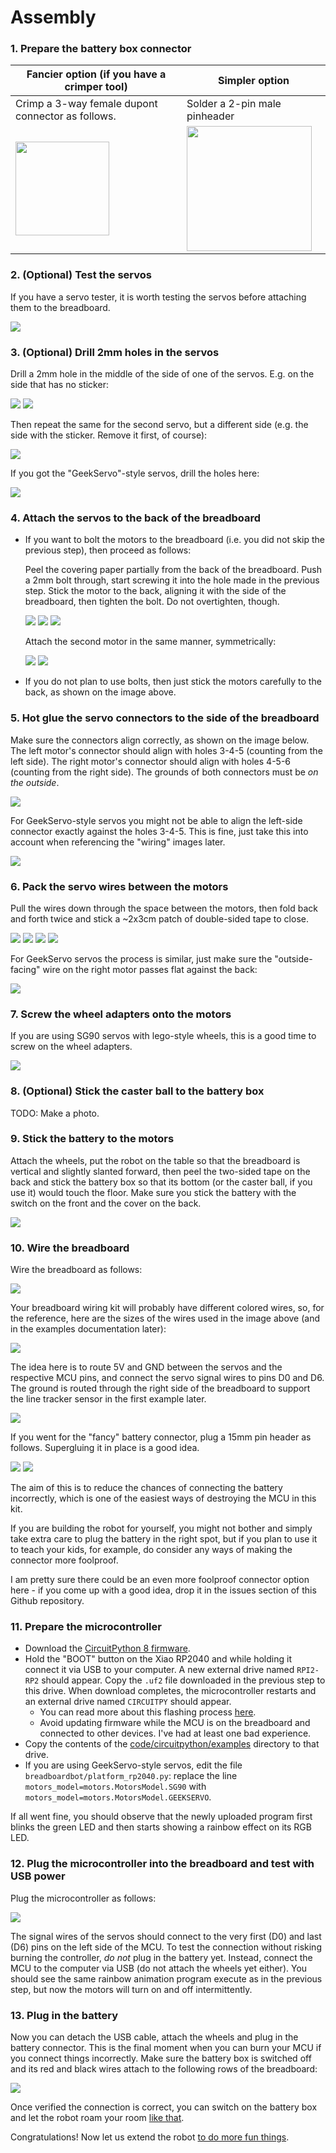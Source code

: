 # Assembly

### 1. Prepare the battery box connector

| **Fancier option** (if you have a crimper tool)         | **Simpler option**                                      |
| ------------------------------------------------------- | ------------------------------------------------------- |
| Crimp a 3-way female dupont connector as follows.       | Solder a 2-pin male pinheader                           |
| <img src="img/assembly-battery-pins-1.jpg" width="150"> | <img src="img/assembly-battery-pins-2.jpg" width="200"> |

### 2. (Optional) Test the servos

If you have a servo tester, it is worth testing the servos before attaching them to the breadboard.

![](img/assembly-servo-test-1.jpg) 

### 3. (Optional) Drill 2mm holes in the servos

Drill a 2mm hole in the middle of the side of one of the servos. E.g. on the side that has no sticker:

![](img/assembly-servo-1.jpg)
![](img/assembly-servo-2.jpg)

Then repeat the same for the second servo, but a different side (e.g. the side with the sticker. Remove it first, of course):

![](img/assembly-servo-3.jpg)

If you got the "GeekServo"-style servos, drill the holes here:

![](img/assembly-servo-4.jpg)


### 4. Attach the servos to the back of the breadboard

* If you want to bolt the motors to the breadboard (i.e. you did not skip the previous step), then proceed as follows:

  Peel the covering paper partially from the back of the breadboard. Push a 2mm bolt through, start screwing it into the hole made in the previous step. Stick the motor to the back, aligning it with the side of the breadboard, then tighten the bolt. Do not overtighten, though.

  ![](img/assembly-servo-stick-1.jpg)
  ![](img/assembly-servo-stick-2.jpg)
  ![](img/assembly-servo-stick-3.jpg)

  Attach the second motor in the same manner, symmetrically:

  ![](img/assembly-servo-stick-4.jpg)
  ![](img/assembly-servo-stick-5.jpg)

* If you do not plan to use bolts, then just stick the motors carefully to the back, as shown on the image above.

### 5. Hot glue the servo connectors to the side of the breadboard

Make sure the connectors align correctly, as shown on the image below. The left motor's connector should align with holes 3-4-5 (counting from the left side). The right motor's connector should align with holes 4-5-6 (counting from the right side). The grounds of both connectors must be *on the outside*.

![](img/assembly-servo-glue-1.jpg)

For GeekServo-style servos you might not be able to align the left-side connector exactly against the holes 3-4-5. This is fine, just take this into account when referencing the "wiring" images later. 

![](img/assembly-servo-glue-2.jpg)

### 6. Pack the servo wires between the motors

Pull the wires down through the space between the motors, then fold back and forth twice and stick a ~2x3cm patch of double-sided tape to close.

![](img/assembly-wire-1.jpg)
![](img/assembly-wire-2.jpg)
![](img/assembly-wire-3.jpg)
![](img/assembly-wire-4.jpg)

For GeekServo servos the process is similar, just make sure the "outside-facing" wire on the right motor passes flat against the back:

![](img/assembly-wire-5.jpg)


### 7. Screw the wheel adapters onto the motors

If you are using SG90 servos with lego-style wheels, this is a good time to screw on the wheel adapters.

![](img/assembly-wheel-adapter-1.jpg)

### 8. (Optional) Stick the caster ball to the battery box

TODO: Make a photo.

### 9. Stick the battery to the motors

Attach the wheels, put the robot on the table so that the breadboard is vertical and slightly slanted forward, then peel the two-sided tape on the back and stick the battery box so that its bottom (or the caster ball, if you use it) would touch the floor. Make sure you stick the battery with the switch on the front and the cover on the back.

![](img/assembly-battery-stick-1.jpg)

### 10. Wire the breadboard

Wire the breadboard as follows:

![](img/assembly-prewiring-1.jpg)

Your breadboard wiring kit will probably have different colored wires, so, for the reference, here are the sizes of the wires used in the image above (and in the examples documentation later):

![](img/assembly-prewiring-5.jpg)

The idea here is to route 5V and GND between the servos and the respective MCU pins, and connect the servo signal wires to pins D0 and D6. The ground is routed through the right side of the breadboard to support the line tracker sensor in the first example later.

![](img/assembly-prewiring-2.jpg)

If you went for the "fancy" battery connector, plug a 15mm pin header as follows. Supergluing it in place is a good idea.

![](img/assembly-prewiring-3.jpg)
![](img/assembly-prewiring-4.jpg)

The aim of this is to reduce the chances of connecting the battery incorrectly, which is one of the easiest ways of destroying the MCU in this kit.

If you are building the robot for yourself, you might not bother and simply take extra care to plug the battery in the right spot, but if you plan to use it to teach your kids, for example, do consider any ways of making the connector more foolproof.

I am pretty sure there could be an even more foolproof connector option here - if you come up with a good idea, drop it in the issues section of this Github repository.

### 11. Prepare the microcontroller

* Download the [CircuitPython 8 firmware](https://adafruit-circuit-python.s3.amazonaws.com/bin/seeeduino_xiao_rp2040/en_GB/adafruit-circuitpython-seeeduino_xiao_rp2040-en_GB-8.2.9.uf2).
* Hold the "BOOT" button on the Xiao RP2040 and while holding it connect it via USB to your computer. A new external drive named `RPI2-RP2` should appear. Copy the `.uf2` file downloaded in the previous step to this drive. When download completes, the microcontroller restarts and an external drive named `CIRCUITPY` should appear.
  * You can read more about this flashing process [here](https://wiki.seeedstudio.com/XIAO-RP2040-with-CircuitPython/).
  * Avoid updating firmware while the MCU is on the breadboard and connected to other devices. I've had at least one bad experience.
* Copy the contents of the [code/circuitpython/examples](https://github.com/konstantint/BreadboardBot/tree/main/code/circuitpython/examples) directory to that drive.
* If you are using GeekServo-style servos, edit the file `breadboardbot/platform_rp2040.py`: replace the line `motors_model=motors.MotorsModel.SG90` with `motors_model=motors.MotorsModel.GEEKSERVO`.

If all went fine, you should observe that the newly uploaded program first blinks the green LED and then starts showing a rainbow effect on its RGB LED.

### 12. Plug the microcontroller into the breadboard and test with USB power

Plug the microcontroller as follows:

![](img/assembly-plugmcu-1.jpg)

The signal wires of the servos should connect to the very first (D0) and last (D6) pins on the left side of the MCU. To test the connection without risking burning the controller, *do not* plug in the battery yet. Instead, connect the MCU to the computer via USB (do not attach the wheels yet either). You should see the same rainbow animation program execute as in the previous step, but now the motors will turn on and off intermittently.

### 13. Plug in the battery

Now you can detach the USB cable, attach the wheels and plug in the battery connector. This is the final moment when you can burn your MCU if you connect things incorrectly. Make sure the battery box is switched off and its red and black wires attach to the following rows of the breadboard:

![](img/assembly-plugbattery-1.jpg)

Once verified the connection is correct, you can switch on the battery box and let the robot roam your room [like that](https://www.youtube.com/watch?v=gX162mp3CMo).

Congratulations! Now let us extend the robot [to do more fun things](examples.md).
